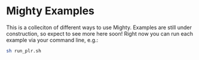 # Mighty Examples

This is a colleciton of different ways to use Mighty. Examples are still under construction, so expect to see more here soon!
Right now you can run each example via your command line, e.g.:

```bash
sh run_plr.sh
```